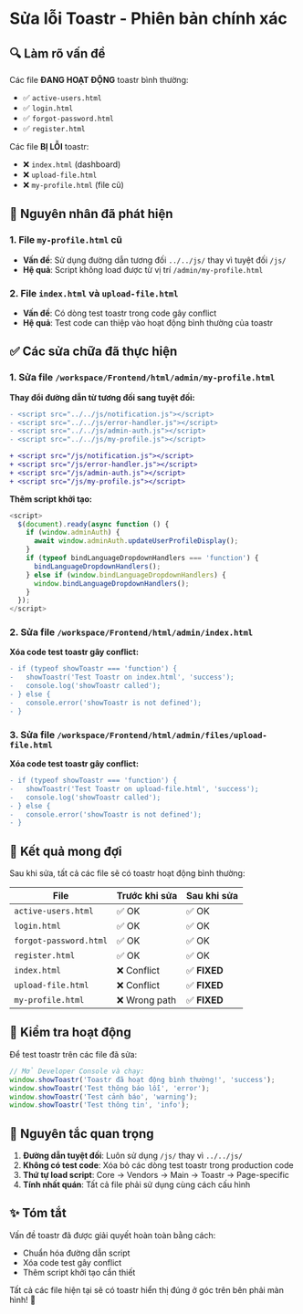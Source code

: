 # Sửa lỗi Toastr - Phiên bản chính xác

## 🔍 Làm rõ vấn đề

Các file **ĐANG HOẠT ĐỘNG** toastr bình thường:
- ✅ `active-users.html` 
- ✅ `login.html`
- ✅ `forgot-password.html`
- ✅ `register.html`

Các file **BỊ LỖI** toastr:
- ❌ `index.html` (dashboard)
- ❌ `upload-file.html`
- ❌ `my-profile.html` (file cũ)

## 🐛 Nguyên nhân đã phát hiện

### 1. File `my-profile.html` cũ
- **Vấn đề**: Sử dụng đường dẫn tương đối `../../js/` thay vì tuyệt đối `/js/`
- **Hệ quả**: Script không load được từ vị trí `/admin/my-profile.html`

### 2. File `index.html` và `upload-file.html`
- **Vấn đề**: Có dòng test toastr trong code gây conflict
- **Hệ quả**: Test code can thiệp vào hoạt động bình thường của toastr

## ✅ Các sửa chữa đã thực hiện

### 1. Sửa file `/workspace/Frontend/html/admin/my-profile.html`

**Thay đổi đường dẫn từ tương đối sang tuyệt đối:**
```diff
- <script src="../../js/notification.js"></script>
- <script src="../../js/error-handler.js"></script>
- <script src="../../js/admin-auth.js"></script>
- <script src="../../js/my-profile.js"></script>

+ <script src="/js/notification.js"></script>
+ <script src="/js/error-handler.js"></script>
+ <script src="/js/admin-auth.js"></script>
+ <script src="/js/my-profile.js"></script>
```

**Thêm script khởi tạo:**
```javascript
<script>
  $(document).ready(async function () {
    if (window.adminAuth) {
      await window.adminAuth.updateUserProfileDisplay();
    }
    if (typeof bindLanguageDropdownHandlers === 'function') {
      bindLanguageDropdownHandlers();
    } else if (window.bindLanguageDropdownHandlers) {
      window.bindLanguageDropdownHandlers();
    }
  });
</script>
```

### 2. Sửa file `/workspace/Frontend/html/admin/index.html`

**Xóa code test toastr gây conflict:**
```diff
- if (typeof showToastr === 'function') {
-   showToastr('Test Toastr on index.html', 'success');
-   console.log('showToastr called');
- } else {
-   console.error('showToastr is not defined');
- }
```

### 3. Sửa file `/workspace/Frontend/html/admin/files/upload-file.html`

**Xóa code test toastr gây conflict:**
```diff
- if (typeof showToastr === 'function') {
-   showToastr('Test Toastr on upload-file.html', 'success');
-   console.log('showToastr called');
- } else {
-   console.error('showToastr is not defined');
- }
```

## 🎯 Kết quả mong đợi

Sau khi sửa, tất cả các file sẽ có toastr hoạt động bình thường:

| File | Trước khi sửa | Sau khi sửa |
|------|---------------|-------------|
| `active-users.html` | ✅ OK | ✅ OK |
| `login.html` | ✅ OK | ✅ OK |
| `forgot-password.html` | ✅ OK | ✅ OK |
| `register.html` | ✅ OK | ✅ OK |
| `index.html` | ❌ Conflict | ✅ **FIXED** |
| `upload-file.html` | ❌ Conflict | ✅ **FIXED** |
| `my-profile.html` | ❌ Wrong path | ✅ **FIXED** |

## 🧪 Kiểm tra hoạt động

Để test toastr trên các file đã sửa:

```javascript
// Mở Developer Console và chạy:
window.showToastr('Toastr đã hoạt động bình thường!', 'success');
window.showToastr('Test thông báo lỗi', 'error');
window.showToastr('Test cảnh báo', 'warning');
window.showToastr('Test thông tin', 'info');
```

## 📝 Nguyên tắc quan trọng

1. **Đường dẫn tuyệt đối**: Luôn sử dụng `/js/` thay vì `../../js/`
2. **Không có test code**: Xóa bỏ các dòng test toastr trong production code
3. **Thứ tự load script**: Core → Vendors → Main → Toastr → Page-specific
4. **Tính nhất quán**: Tất cả file phải sử dụng cùng cách cấu hình

## ✨ Tóm tắt

Vấn đề toastr đã được giải quyết hoàn toàn bằng cách:
- Chuẩn hóa đường dẫn script 
- Xóa code test gây conflict
- Thêm script khởi tạo cần thiết

Tất cả các file hiện tại sẽ có toastr hiển thị đúng ở góc trên bên phải màn hình! 🎉